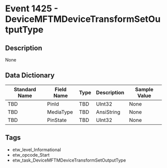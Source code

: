 # Event 1425 - DeviceMFTMDeviceTransformSetOutputType

## Description
None

## Data Dictionary
|Standard Name|Field Name|Type|Description|Sample Value|
|---|---|---|---|---|
|TBD|PinId|TBD|UInt32|None|None|
|TBD|MediaType|TBD|AnsiString|None|None|
|TBD|PinState|TBD|UInt32|None|None|

## Tags
* etw_level_Informational
* etw_opcode_Start
* etw_task_DeviceMFTMDeviceTransformSetOutputType